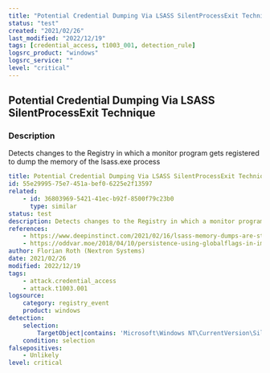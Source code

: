 ```yaml
---
title: "Potential Credential Dumping Via LSASS SilentProcessExit Technique"
status: "test"
created: "2021/02/26"
last_modified: "2022/12/19"
tags: [credential_access, t1003_001, detection_rule]
logsrc_product: "windows"
logsrc_service: ""
level: "critical"
---
```


## Potential Credential Dumping Via LSASS SilentProcessExit Technique

### Description

Detects changes to the Registry in which a monitor program gets registered to dump the memory of the lsass.exe process

```yml
title: Potential Credential Dumping Via LSASS SilentProcessExit Technique
id: 55e29995-75e7-451a-bef0-6225e2f13597
related:
    - id: 36803969-5421-41ec-b92f-8500f79c23b0
      type: similar
status: test
description: Detects changes to the Registry in which a monitor program gets registered to dump the memory of the lsass.exe process
references:
    - https://www.deepinstinct.com/2021/02/16/lsass-memory-dumps-are-stealthier-than-ever-before-part-2/
    - https://oddvar.moe/2018/04/10/persistence-using-globalflags-in-image-file-execution-options-hidden-from-autoruns-exe/
author: Florian Roth (Nextron Systems)
date: 2021/02/26
modified: 2022/12/19
tags:
    - attack.credential_access
    - attack.t1003.001
logsource:
    category: registry_event
    product: windows
detection:
    selection:
        TargetObject|contains: 'Microsoft\Windows NT\CurrentVersion\SilentProcessExit\lsass.exe'
    condition: selection
falsepositives:
    - Unlikely
level: critical

```
